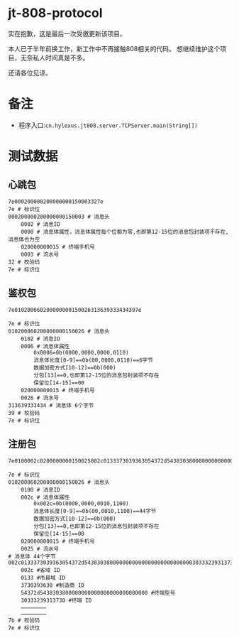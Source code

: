 # jt-808-protocol

实在抱歉，这是最后一次受邀更新该项目。

本人已于半年前换工作，新工作中不再接触808相关的代码。
想继续维护这个项目，无奈私人时间真是不多。

还请各位见谅。


# 备注

- 程序入口:```cn.hylexus.jt808.server.TCPServer.main(String[])```

# 测试数据

## 心跳包

```shell
7e000200000200000000150003327e
7e # 标识位
000200000200000000150003 # 消息头
    0002 # 消息ID
    0000 # 消息体属性，消息体属性每个位都为零,也即第12-15位的消息包封装项不存在,消息体也为空
    020000000015 # 终端手机号
    0003 # 流水号
32 # 校验码
7e # 标识位
```

## 鉴权包

```shell
7e010200060200000000150026313639333434397e

7e # 标识位
010200060200000000150026 # 消息头
    0102 # 消息ID
    0006 # 消息体属性
        0x0006=0b(0000,0000,0000,0110)
        消息体长度[0-9]==0b(00,0000,0110)==6字节
        数据加密方式[10-12]==0b(000)
        分包[13]==0,也即第12-15位的消息包封装项不存在
        保留位[14-15]==00
    020000000015 # 终端手机号
    0026 # 流水号
313639333434 # 消息体 6个字节
39 # 校验码	
7e # 标识位
```

## 注册包

```shell
7e0100002c0200000000150025002c0133373039363054372d54383038000000000000000000000000003033323931373001d4c142383838387b7e

7e # 标识位
010200060200000000150026 # 消息头
    0100 # 消息ID
    002c # 消息体属性
        0x002c=0b(0000,0000,0010,1100)
        消息体长度[0-9]==0b(00,0010,1100)==44字节
        数据加密方式[10-12]==0b(000)
        分包[13]==0,也即第12-15位的消息包封装项不存在
        保留位[14-15]==00
    020000000015 # 终端手机号
    0025 # 流水号
# 消息体 44个字节
002c0133373039363054372d54383038000000000000000000000000003033323931373001d4c14238383838 
	002c #省域 ID
	0133 #市县域 ID
	3730393630 #制造商 ID
	54372d5438303800000000000000000000000000 #终端型号
	30333239313730 #终端 ID
	……………………
	……………………
7b # 校验码	
7e # 标识位
```
